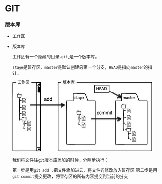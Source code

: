 # GIT

### 版本库

* 工作区

* 版本库

  工作区有一个隐藏的目录`.git`,是一个版本库。
  
  `stage`是暂存区，`master`是默认创建的第一个分支，`HEAD`是指向`master`的指针。

  ![](/assets/0.jpg)
  
  我们将文件往`git`版本库添加的时候，分两步执行：
  
  第一步是用`git add .`把文件添加进去，将文件的修改放入暂存区
  第二步是用`git commit`提交更改，将暂存区的所有内容提交到当前的分支

